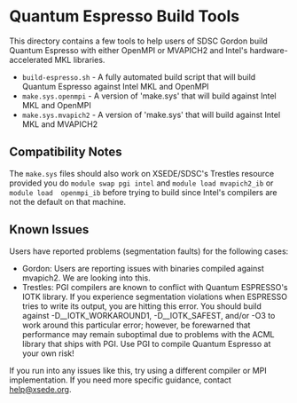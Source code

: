 Quantum Espresso Build Tools
============================
This directory contains a few tools to help users of SDSC Gordon build Quantum
Espresso with either OpenMPI or MVAPICH2 and Intel's hardware-accelerated MKL
libraries.

* `build-espresso.sh` - A fully automated build script that will build Quantum Espresso against Intel MKL and OpenMPI
* `make.sys.openmpi` - A version of 'make.sys' that will build against Intel MKL and OpenMPI
* `make.sys.mvapich2` - A version of 'make.sys' that will build against Intel MKL and MVAPICH2

Compatibility Notes
-------------------
The `make.sys` files should also work on XSEDE/SDSC's Trestles resource provided
you do `module swap pgi intel` and `module load mvapich2_ib` or `module load 
openmpi_ib` before trying to build since Intel's compilers are not the default 
on that machine.

Known Issues
------------
Users have reported problems (segmentation faults) for the following cases:

* Gordon: Users are reporting issues with binaries compiled against mvapich2.  We are looking into this.
* Trestles: PGI compilers are known to conflict with Quantum ESPRESSO's IOTK library.  If you experience segmentation violations when ESPRESSO tries to write its output, you are hitting this error.  You should build against -D__IOTK_WORKAROUND1, -D__IOTK_SAFEST, and/or -O3 to work around this particular error; however, be forewarned that performance may remain suboptimal due to problems with the ACML library that ships with PGI.  Use PGI to compile Quantum Espresso at your own risk!

If you run into any issues like this, try using a different compiler or MPI
implementation.  If you need more specific guidance, contact [help@xsede.org](mailto:help@xsede.org).
